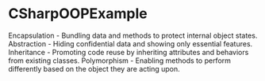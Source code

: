 # CSharpOOPExample
Encapsulation - Bundling data and methods to protect internal object states. Abstraction - Hiding confidential data and showing only essential features. Inheritance - Promoting code reuse by inheriting attributes and behaviors from existing classes. Polymorphism - Enabling methods to perform differently based on the object they are acting upon.
